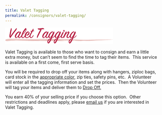 ```yaml
---
title: Valet Tagging
permalink: /consignors/valet-tagging/
---
```


![Valet Tagging](/img/ValetTagging.png "Valet Tagging")

Valet Tagging is available to those who want to consign and earn a little extra money, but can’t seem to find the time to tag their items.  This service is available on a first come, first serve basis.

You will be required to drop off your items along with hangers, ziploc bags, card stock in the [appropriate color](/consignors/cardstock-color-list/), zip ties, safety pins, etc.  A Volunteer will enter all the tagging information and set the prices.  Then the Volunteer will tag your items and deliver them to [Drop Off.](/consignors/dropping-off/dropping-off/)

You earn 40% of your selling price if you choose this option.  Other restrictions and deadlines apply, please [email us](mailto:kristen@boutiqueforaweek.net) if you are interested in Valet Tagging.
